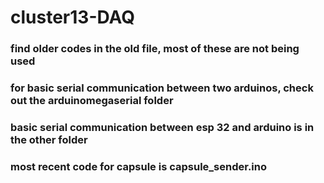 # cluster13-DAQ

### find older codes in the old file, most of these are not being used

### for basic serial communication between two arduinos, check out the arduinomegaserial folder

### basic serial communication between esp 32 and arduino is in the other folder

### most recent code for capsule is capsule_sender.ino
